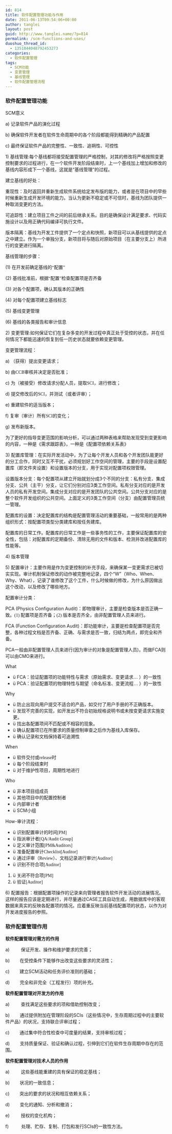 ```yaml
---
id: 814
title: 软件配置管理功能与作用
date: 2011-06-13T09:54:06+00:00
author: tanglei
layout: post
guid: http://www.tanglei.name/?p=814
permalink: /scm-functions-and-uses/
duoshuo_thread_id:
  - 1351844048792453273
categories:
  - 软件配置管理
tags:
  - SCM功能
  - 变更管理
  - 基线管理
  - 软件配置管理流程
---
```

### 软件配置管理功能

SCM意义

a) 记录软件产品的演化过程

b) 确保软件开发者在软件生命周期中的各个阶段都能得到精确的产品配置

c) 最终保证软件产品的完整性、一致性、追朔性、可控性

1) 基线管理<span style="font-family: 'Times New Roman';">:</span>每个基线都将接受配置管理的严格控制，对其的修改将严格按照变更控制要求的过程进行，在一个软件开发阶段结束时，上一个基线加上增加和修改的基线内容形成下一个基线，这就是“基线管理”的过程。

建立基线的好处：

重现性：及时返回并重新生成软件系统给定发布版的能力，或者是在项目中的早些时候重新生成开发环境的能力。当认为更新不稳定或不可信时，基线为团队提供一种取消变更的方法。

可追踪性：建立项目工件之间的前后继承关系。目的是确保设计满足要求、代码实施设计以及用正确代码编译可执行文件。

版本隔离：基线为开发工件提供了一个定点和快照，新项目可以从基线提供的定点之中建立。作为一个单独分支，新项目将与随后对原始项目（在主要分支上）所进行的变更进行隔离。

基线管理的步骤：

(1) <span style="font-family: 宋体;">在开发前确定基线的“配置”</span>

(2) <span style="font-family: 宋体;">基线批准前，根据“配置”检查配置项是否齐备</span>

(3) <span style="font-family: 宋体;">对各个配置项，确认其版本的正确性</span>

(4) <span style="font-family: 宋体;">对每个配置项建立基线标志</span>

(5) <span style="font-family: 宋体;">基线变更管理</span>

(6) <span style="font-family: 宋体;">基线的各类报告和审计信息</span>

2) 变更管理<span style="font-family: 'Times New Roman';">:</span>如何保证它们在复杂多变的开发过程中真正处于受控的状态，并在任何情况下都能迅速的恢复到任一历史状态就要依赖变更管理。

变更管理流程：

a) （获得）提出变更请求；

b) 由<span style="font-family: 'Times New Roman';">CCB</span><span style="font-family: 宋体;">审核并决定是否批准；</span>

c) 为（被接受）修改请求分配人员，提取<span style="font-family: 'Times New Roman';">SCI</span><span style="font-family: 宋体;">，进行修改；</span>

d) 提交修改后的<span style="font-family: 'Times New Roman';">SCI</span><span style="font-family: 宋体;">，并测试（或者评审）；</span>

e) 重建软件的适当版本；

f) 复审（审计）所有<span style="font-family: 'Times New Roman';">SCI</span><span style="font-family: 宋体;">的变化；</span>

g) 发布新版本。

为了更好的指导变更范围的影响分析，可以通过两种表格来帮助发现受到变更影响的内容，一种是《需求跟踪表》，一种是《配置项依赖关系表》

3) 配置库管理：在实际开发活动中，为了让每个开发人员和各个开发团队能更好的分工合作，同时又互不干扰，必须规划好工作空间的管理，主要的手段是设置配置库（即文件夹设置）和设置版本的分支，用于实现对配置项权限管理。

设置版本分支：每个配置项从建立开始就划分成3个不同的分支：私有分支、集成分支、公共（主干）分支，让它们分别对应3类工作空间。私有分支对应的是开发人员的私有开发空间。集成分支对应的是开发团队的公共空间。公共分支对应的是整个软件开发组织的公共空间。上面定义的3类工作空间（分支）由配置管理员统一管理。

配置库的设置：决定配置库的结构是配置管理活动的重要基础，一般常用的是两种组织形式：按配置项类型分类建库和按任务建库。

配置库的日常工作。配置库的日常工作是一些事务性的工作，主要保证配置库的安全性，包括：对配置库的定期备份、清除无用的文件和版本、检测并改进配置库的性能等。

4) 版本管理

5) 配置审计：主要作用是作为变更控制的补充手段，来确保某一变更需求已被切实实现。审计机制保证修改的动作被完整地记录，四个“W”（Who、When、Why、What），记录了谁修改了这个工件，什么时候做的修改，为什么原因做出这个改动，以及修改了哪些地方。

配置审计分类：

PCA (Physics Configuration Audit)：即物理审计，主要是检查版本是否正确一致。<span style="font-family: 'Times New Roman';">(1) </span><span style="font-family: 宋体;">配置项是否齐备；</span><span style="font-family: 'Times New Roman';">(2) </span><span style="font-family: 宋体;">版本是否齐全，由非配置管理人员来进行。</span>

FCA (Function Configuration Audit)：即功能审计，主要是检查配置项是否完整，各种过程文档是否齐备、正确、与需求是否一致，归结为两点，即完全和齐备。

PCA一般由非配置管理人员来进行(因为审计的对象是配置管理人员)，而做FCA则可以由CMO来进行。

What

  * ü FCA<span style="font-family: 宋体;">：验证配置项的功能特性与需求（原始需求、变更请求… ）的一致性</span>
  * ü PCA<span style="font-family: 宋体;">：验证配置项的物理特性与期望（命名标准、变更流程… ）的一致性</span>

Why

  * ü 防止出现向用户提交不适合的产品，如交付了用户手册的不正确版本。
  * ü 发现不完善的实现，如开发出不符合初始规格说明书或未按变更请求实施变更。
  * ü 找出各配置项间不匹配或不相容的现象。
  * ü 确认配置项已在所要求的质量控制审查之后作为基线入库保存。
  * ü 确认记录和文档保持着可追溯性

When

  * ü 软件交付或<span style="font-family: 'Times New Roman';">release</span><span style="font-family: 宋体;">时</span>
  * ü 每个阶段结束时
  * ü 对于维护性项目，周期性地进行

Who

  * ü 非本项目组成员
  * ü 其他项目中的配置控制者
  * ü 内部审计者
  * ü SCM<span style="font-family: 宋体;">小组</span>

How-<span style="font-family: 宋体;">审计流程：</span>

  * ü 识别配置审计的时间<span style="font-family: 'Times New Roman';">[PM]</span>
  * ü 指派审计者<span style="font-family: 'Times New Roman';">[QA/Audit Group]</span>
  * ü 定义审计范围<span style="font-family: 'Times New Roman';">[PM&Auditors]</span>
  * ü 准备配置审计<span style="font-family: 'Times New Roman';">Checklist[Auditor]</span>
  * ü 通过评审（<span style="font-family: 'Times New Roman';">Review</span><span style="font-family: 宋体;">）、文档记录进行审计</span><span style="font-family: 'Times New Roman';">[Auditor]</span>
  * ü 识别不符合项<span style="font-family: 'Times New Roman';">[Auditor]</span>

  1. ü 关闭不符合项<span style="font-family: 'Times New Roman';">[PM]</span>
  2. ü 验证<span style="font-family: 'Times New Roman';">[Auditor]</span>

6) 配置报告：根据配置项操作的记录来向管理者报告软件开发活动的进展情况。这样的报告应该是定期进行，并尽量通过CASE工具自动生成，用数据库中的客观数据来真实的反映各配置项的情况。应着重反映当前基线配置项的状态，以作为对开发进度报告的参照。

### 软件配置管理作用

**软件配置管理对需方的作用**

a)         保证开发、操作和维护要求的完善；

b)        在受控条件下能够作出改变这些要求的灵活性；

c)        建立SCM活动和任务评价准则的基础；

d)        完全和非完全（工程发行）项的补充。

**软件配置管理对开发方的作用**

a)         查找满足这些要求的项和借助控制改变；

b)        通过提供附加在管理阶段的SCIs（这些情况中，生存周期过程中的主要软件产品）的状况，支持联合评审过程；

c)        通过集中符合性检查中可度量的结果，支持审核过程；

d)        支持质量保证、验证和确认过程，引伸到它们在软件生存周期中存在的范围。

**软件配置管理对技术人员的作用**

a)         这些基线能重建的具有保证的稳定基线；

b)        状况的一致信息；

c)        突出的要求的状况和相互依赖关系；

d)        变化的通知、分析和撤消；

e)         授权的变化机构；

f)          处理、贮存、复制、打包和发行SCIs的一致性方法。